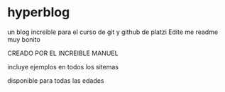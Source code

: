 # hyperblog
un blog increible para el curso de git y github de platzi
Edite me readme muy bonito

CREADO POR EL INCREIBLE MANUEL

incluye ejemplos en todos los sitemas

disponible para todas las edades
